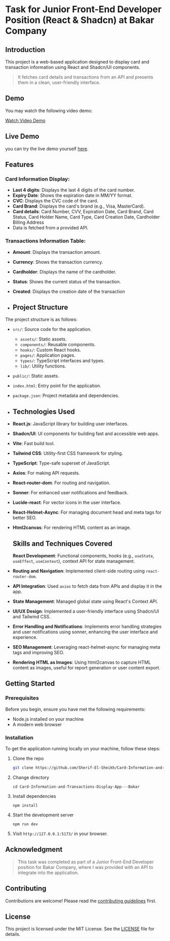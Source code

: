# Task for Junior Front-End Developer Position (React & Shadcn) at Bakar Company

## Introduction
This project is a web-based application designed to display card and transaction information using React and Shadcn/UI components.
>It fetches card details and transactions from an API and presents them in a clean, user-friendly interface.

## Demo
You may watch the following video demo:

[Watch Video Demo](https://drive.google.com/file/d/1bJc_ehAURw6WW6-GC_GfB906AYs_4Eoq/view?usp=sharing)


## Live Demo
  you can try the live demo yourself [here]().


## Features

### Card Information Display:
- **Last 4 digits**: Displays the last 4 digits of the card number.
- **Expiry Date**: Shows the expiration date in MM/YY format.
- **CVC**: Displays the CVC code of the card.
- **Card Brand**: Displays the card's brand (e.g., Visa, MasterCard).
- **Card details**: Card Number, CVV, Expiration Date, Card Brand, Card Status, Card Holder Name, Card Type, Card Creation Date, Cardholder Billing Address 
-  Data is fetched from a provided API.

### Transactions Information Table:
- **Amount**: Displays the transaction amount.
- **Currency**: Shows the transaction currency.
- **Cardholder**: Displays the name of the cardholder.
- **Status**: Shows the current status of the transaction.
- **Created**: Displays the creation date of the transaction

- ## Project Structure

The project structure is as follows:

- `src/`: Source code for the application.
  - `assets/`: Static assets.
  - `components/`: Reusable components.
  - `hooks/`: Custom React hooks.
  - `pages/`: Application pages.
  - `types/`: TypeScript interfaces and types.
  - `lib/`: Utility functions.
- `public/`: Static assets.
- `index.html`: Entry point for the application.
- `package.json`: Project metadata and dependencies.

- ## Technologies Used
- **React.js**: JavaScript library for building user interfaces.
- **Shadcn/UI**: UI components for building fast and accessible web apps.
- **Vite**: Fast build tool.
- **Tailwind CSS**: Utility-first CSS framework for styling.
- **TypeScript**: Type-safe superset of JavaScript.
- **Axios**: For making API requests.
- **React-router-dom**: For routing and navigation.
- **Sonner**: For enhanced user notifications and feedback.
- **Lucide-react**: For vector icons in the user interface.
- **React-Helmet-Async**: For managing document head and meta tags for better SEO.
- **Html2canvas**: For rendering HTML content as an image.

  ## Skills and Techniques Covered
  **React Development**: Functional components, hooks (e.g., `useState`, `useEffect`, `useContext`), context API for state management.
- **Routing and Navigation**: Implemented client-side routing using `react-router-dom`.
- **API Integration**: Used `axios` to fetch data from APIs and display it in the app.
- **State Management**: Managed global state using React's Context API.
- **UI/UX Design**: Implemented a user-friendly interface using Shadcn/UI and Tailwind CSS.
- **Error Handling and Notifications**: Implements error handling strategies and user notifications using sonner, enhancing the user interface and experience.
- **SEO Management**: Leveraging react-helmet-async for managing meta tags and improving SEO.
- **Rendering HTML as Images**: Using html2canvas to capture HTML content as images, useful for report generation or user content export.

## Getting Started

### Prerequisites

Before you begin, ensure you have met the following requirements:

- Node.js installed on your machine
- A modern web browser

### Installation

To get the application running locally on your machine, follow these steps:

1. Clone the repo

   ```sh
   git clone https://github.com/Sherif-El-Sheikh/Card-Information-and-Transactions-Display-App---Bakar
   ```

2. Change directory

   ```shell
   cd Card-Information-and-Transactions-Display-App---Bakar
   ```

3. Install dependencies

   ```shell
   npm install
   ```

4. Start the development server

   ```shell
   npm run dev
   ```

5. Visit `http://127.0.0.1:5173/` in your browser.

## Acknowledgment

> This task was completed as part of a Junior Front-End Developer position for Bakar Company, where I was provided with an API to integrate into the application.

## Contributing

Contributions are welcome! Please read the [contributing guidelines](CONTRIBUTING.md) first.

## License

This project is licensed under the MIT License. See the [LICENSE](LICENSE.md) file for details.
